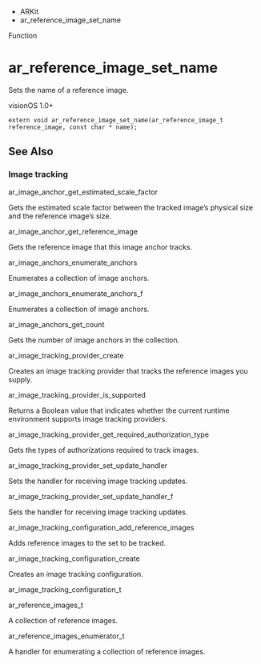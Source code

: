 

- ARKit
-  ar_reference_image_set_name 

Function

# ar_reference_image_set_name

Sets the name of a reference image.

visionOS 1.0+

``` source
extern void ar_reference_image_set_name(ar_reference_image_t reference_image, const char * name);
```

## See Also

### Image tracking

ar_image_anchor_get_estimated_scale_factor

Gets the estimated scale factor between the tracked image’s physical size and the reference image’s size.

ar_image_anchor_get_reference_image

Gets the reference image that this image anchor tracks.

ar_image_anchors_enumerate_anchors

Enumerates a collection of image anchors.

ar_image_anchors_enumerate_anchors_f

Enumerates a collection of image anchors.

ar_image_anchors_get_count

Gets the number of image anchors in the collection.

ar_image_tracking_provider_create

Creates an image tracking provider that tracks the reference images you supply.

ar_image_tracking_provider_is_supported

Returns a Boolean value that indicates whether the current runtime environment supports image tracking providers.

ar_image_tracking_provider_get_required_authorization_type

Gets the types of authorizations required to track images.

ar_image_tracking_provider_set_update_handler

Sets the handler for receiving image tracking updates.

ar_image_tracking_provider_set_update_handler_f

Sets the handler for receiving image tracking updates.

ar_image_tracking_configuration_add_reference_images

Adds reference images to the set to be tracked.

ar_image_tracking_configuration_create

Creates an image tracking configuration.

ar_image_tracking_configuration_t

ar_reference_images_t

A collection of reference images.

ar_reference_images_enumerator_t

A handler for enumerating a collection of reference images.

